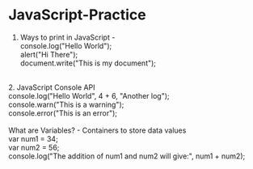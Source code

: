 # JavaScript-Practice

1. Ways to print in JavaScript - <br>
console.log("Hello World"); <br>
alert("Hi There"); <br>
document.write("This is my document"); <br>
<br>
2. JavaScript Console API <br>
console.log("Hello World", 4 + 6, "Another log"); <br>
console.warn("This is a warning"); <br>
console.error("This is an error"); <br>
<br>
What are Variables? - Containers to store data values <br>
var num1 = 34; <br>
var num2 = 56; <br>
console.log("The addition of num1 and num2 will give:", num1 + num2); <br>
